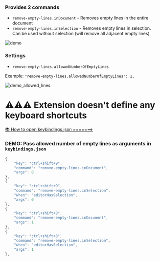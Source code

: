 ### Provides 2 commands

* `remove-empty-lines.inDocument` - Removes empty lines in the entire document
* `remove-empty-lines.inSelection` - Removes empty lines in selection. Can be used without selection (will remove all adjacent empty lines)


![demo](https://github.com/usernamehw/vscode-remove-empty-lines/raw/HEAD/img/demo.gif)

### Settings

* `remove-empty-lines.allowedNumberOfEmptyLines`

Example: `"remove-empty-lines.allowedNumberOfEmptyLines": 1,`

![demo_allowed_lines](https://github.com/usernamehw/vscode-remove-empty-lines/raw/HEAD/img/demo_allowed_lines.gif)

# ⚠⚠⚠ Extension doesn't define any keyboard shortcuts

[📚 How to open keybindings.json =======>](https://stackoverflow.com/a/45384050/5590193)

### DEMO: Pass allowed number of empty lines as arguments in `keybindings.json`

```js
{
	"key": "ctrl+shift+9",
	"command": "remove-empty-lines.inDocument",
	"args": 0
},
{
	"key": "ctrl+shift+9",
	"command": "remove-empty-lines.inSelection",
	"when": "editorHasSelection",
	"args": 0
},
{
	"key": "ctrl+shift+8",
	"command": "remove-empty-lines.inDocument",
	"args": 1
},
{
	"key": "ctrl+shift+8",
	"command": "remove-empty-lines.inSelection",
	"when": "editorHasSelection",
	"args": 1
},
```